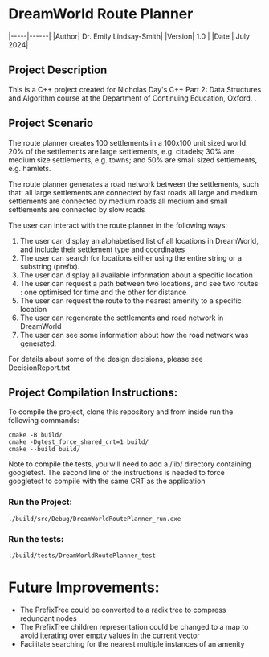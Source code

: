 # DreamWorld Route Planner

|-----|------|
|Author| Dr. Emily Lindsay-Smith|
|Version| 1.0 |
|Date | July 2024|

## Project Description
This is a C++ project created for Nicholas Day's C++ Part 2: Data Structures and Algorithm course at the Department of Continuing Education, Oxford. . 

## Project Scenario
The route planner creates 100 settlements in a 100x100 unit sized world. 20% of the settlements are large settlements, e.g. citadels; 30% are medium size settlements, e.g. towns; and 50% are small sized settlements, e.g. hamlets.

The route planner generates a road network between the settlements, such that:
	all large settlements are connected by fast roads
	all large and medium settlements are connected by medium roads
	all medium and small settlements are connected by slow roads

The user can interact with the route planner in the following ways:

1) The user can display an alphabetised list of all locations in DreamWorld, and include their settlement type and coordinates
2) The user can search for locations either using the entire string or a substring (prefix).
3) The user can display all available information about a specific location
4) The user can request a path between two locations, and see two routes : one optimised for time and the other for distance
5) The user can request the route to the nearest amenity to a specific location
6) The user can regenerate the settlements and road network in DreamWorld
7) The user can see some information about how the road network was generated. 

For details about some of the design decisions, please see DecisionReport.txt

## Project Compilation Instructions:
To compile the project, clone this repository and from inside run the following commands:

```
cmake -B build/
cmake -Dgtest_force_shared_crt=1 build/
cmake --build build/
```

Note to compile the tests, you will need to add a /lib/ directory containing googletest. 
The second line of the instructions is needed to force googletest to compile with the same CRT as the application

### Run the Project:
```
./build/src/Debug/DreamWorldRoutePlanner_run.exe
```
### Run the tests:
```
./build/tests/DreamWorldRoutePlanner_test
```
# Future Improvements:
- The PrefixTree could be converted to a radix tree to compress redundant nodes
- The PrefixTree children representation could be changed to a map to avoid iterating over empty values in the current vector
- Facilitate searching for the nearest multiple instances of an amenity
